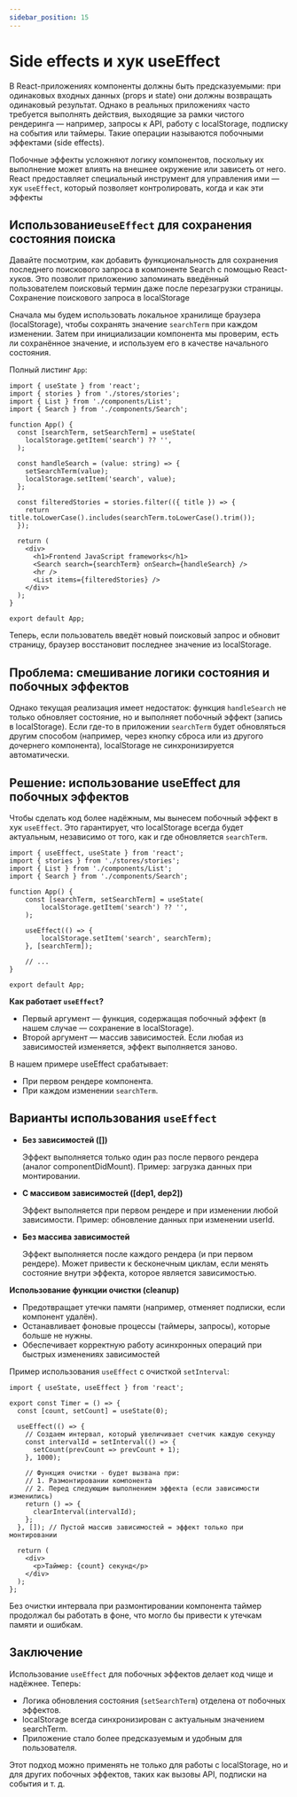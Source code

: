 ```yaml
---
sidebar_position: 15
---
```


# Side effects и хук useEffect

В React-приложениях компоненты должны быть предсказуемыми: при одинаковых входных данных (props и state) они должны возвращать одинаковый результат. Однако в реальных приложениях часто требуется выполнять действия, выходящие за рамки чистого рендеринга — например, запросы к API, работу с localStorage, подписку на события или таймеры. Такие операции называются побочными эффектами (side effects).

Побочные эффекты усложняют логику компонентов, поскольку их выполнение может влиять на внешнее окружение или зависеть от него. React предоставляет специальный инструмент для управления ими — хук `useEffect`, который позволяет контролировать, когда и как эти эффекты

## Использование`useEffect` для сохранения состояния поиска

Давайте посмотрим, как добавить функциональность для сохранения последнего поискового запроса в компоненте Search с помощью React-хуков. Это позволит приложению запоминать введённый пользователем поисковый термин даже после перезагрузки страницы.
Сохранение поискового запроса в localStorage

Сначала мы будем использовать локальное хранилище браузера (localStorage), чтобы сохранять значение `searchTerm` при каждом изменении. Затем при инициализации компонента мы проверим, есть ли сохранённое значение, и используем его в качестве начального состояния.

Полный листинг `App`:

```tsx
import { useState } from 'react';
import { stories } from './stores/stories';
import { List } from './components/List';
import { Search } from './components/Search';

function App() {
  const [searchTerm, setSearchTerm] = useState(
    localStorage.getItem('search') ?? '',
  );

  const handleSearch = (value: string) => {
    setSearchTerm(value);
    localStorage.setItem('search', value);
  };

  const filteredStories = stories.filter(({ title }) => {
    return title.toLowerCase().includes(searchTerm.toLowerCase().trim());
  });

  return (
    <div>
      <h1>Frontend JavaScript frameworks</h1>
      <Search search={searchTerm} onSearch={handleSearch} />
      <hr />
      <List items={filteredStories} />
    </div>
  );
}

export default App;
```

Теперь, если пользователь введёт новый поисковый запрос и обновит страницу, браузер восстановит последнее значение из localStorage.

## Проблема: смешивание логики состояния и побочных эффектов

Однако текущая реализация имеет недостаток: функция `handleSearch` не только обновляет состояние, но и выполняет побочный эффект (запись в localStorage). 
Если где-то в приложении `searchTerm` будет обновляться другим способом (например, через кнопку сброса или из другого дочернего компонента), localStorage не синхронизируется автоматически.

## Решение: использование useEffect для побочных эффектов

Чтобы сделать код более надёжным, мы вынесем побочный эффект в хук `useEffect`. Это гарантирует, что localStorage всегда будет актуальным, независимо от того, как и где обновляется `searchTerm`.

```tsx
import { useEffect, useState } from 'react';
import { stories } from './stores/stories';
import { List } from './components/List';
import { Search } from './components/Search';

function App() {
    const [searchTerm, setSearchTerm] = useState(
        localStorage.getItem('search') ?? '',
    );

    useEffect(() => {
        localStorage.setItem('search', searchTerm);
    }, [searchTerm]);

    // ...
}

export default App;
```

**Как работает `useEffect`?**

- Первый аргумент — функция, содержащая побочный эффект (в нашем случае — сохранение в localStorage).
- Второй аргумент — массив зависимостей. Если любая из зависимостей изменяется, эффект выполняется заново.

В нашем примере useEffect срабатывает:

- При первом рендере компонента.
- При каждом изменении `searchTerm`.

## Варианты использования `useEffect`

- **Без зависимостей ([])**

    Эффект выполняется только один раз после первого рендера (аналог componentDidMount).
    Пример: загрузка данных при монтировании.

- **С массивом зависимостей ([dep1, dep2])**

    Эффект выполняется при первом рендере и при изменении любой зависимости.
    Пример: обновление данных при изменении userId.

- **Без массива зависимостей**

    Эффект выполняется после каждого рендера (и при первом рендере).
    Может привести к бесконечным циклам, если менять состояние внутри эффекта, которое является зависимостью.

**Использование функции очистки (cleanup)**

- Предотвращает утечки памяти (например, отменяет подписки, если компонент удалён).
- Останавливает фоновые процессы (таймеры, запросы), которые больше не нужны.
- Обеспечивает корректную работу асинхронных операций при быстрых изменениях зависимостей

Пример использования `useEffect` с очисткой `setInterval`:

```tsx
import { useState, useEffect } from 'react';

export const Timer = () => {
  const [count, setCount] = useState(0);

  useEffect(() => {
    // Создаем интервал, который увеличивает счетчик каждую секунду
    const intervalId = setInterval(() => {
      setCount(prevCount => prevCount + 1);
    }, 1000);

    // Функция очистки - будет вызвана при:
    // 1. Размонтировании компонента
    // 2. Перед следующим выполнением эффекта (если зависимости изменились)
    return () => {
      clearInterval(intervalId);
    };
  }, []); // Пустой массив зависимостей = эффект только при монтировании

  return (
    <div>
      <p>Таймер: {count} секунд</p>
    </div>
  );
};
```

Без очистки интервала при размонтировании компонента таймер продолжал бы работать в фоне, что могло бы привести к утечкам памяти и ошибкам.

## Заключение

Использование `useEffect` для побочных эффектов делает код чище и надёжнее. Теперь:

- Логика обновления состояния (`setSearchTerm`) отделена от побочных эффектов.
- localStorage всегда синхронизирован с актуальным значением searchTerm.
- Приложение стало более предсказуемым и удобным для пользователя.

Этот подход можно применять не только для работы с localStorage, но и для других побочных эффектов, таких как вызовы API, подписки на события и т. д.